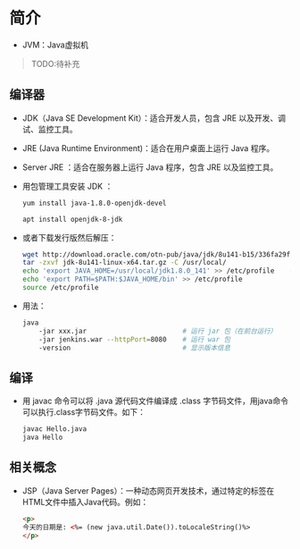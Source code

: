 # 简介

- JVM：Java虚拟机

> TODO:待补充

## 编译器


- JDK（Java SE Development Kit）：适合开发人员，包含 JRE 以及开发、调试、监控工具。
- JRE (Java Runtime Environment)：适合在用户桌面上运行 Java 程序。
- Server JRE ：适合在服务器上运行 Java 程序，包含 JRE 以及监控工具。


- 用包管理工具安装 JDK ：
    ```sh
    yum install java-1.8.0-openjdk-devel
    ```
    ```sh
    apt install openjdk-8-jdk
    ```
- 或者下载发行版然后解压：
    ```sh
    wget http://download.oracle.com/otn-pub/java/jdk/8u141-b15/336fa29ff2bb4ef291e347e091f7f4a7/jdk-8u141-linux-x64.tar.gz --header "Cookie: oraclelicense=accept-securebackup-cookie"
    tar -zxvf jdk-8u141-linux-x64.tar.gz -C /usr/local/
    echo 'export JAVA_HOME=/usr/local/jdk1.8.0_141' >> /etc/profile    # 配置环境变量
    echo 'export PATH=$PATH:$JAVA_HOME/bin' >> /etc/profile
    source /etc/profile
    ```

- 用法：
    ```sh
    java
        -jar xxx.jar                        # 运行 jar 包（在前台运行）
        -jar jenkins.war --httpPort=8080    # 运行 war 包
        -version                            # 显示版本信息
    ```

## 编译

- 用 javac 命令可以将 .java 源代码文件编译成 .class 字节码文件，用java命令可以执行.class字节码文件。如下：
    ```sh
    javac Hello.java
    java Hello
    ```

## 相关概念

- JSP（Java Server Pages）：一种动态网页开发技术，通过特定的标签在HTML文件中插入Java代码。例如：
    ```html
    <p>
    今天的日期是: <%= (new java.util.Date()).toLocaleString()%>
    </p>
    ```




